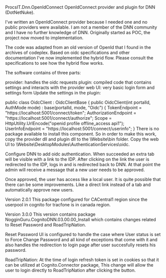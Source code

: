 ProcsIT.Dnn.OpenIdConnect
OpenIdConnect provider and plugin for DNN (DotNetNuke).

I've written an OpenIdConnect provider because I needed one and no public providers were available. I am not a member of the DNN community and I have no further knowledge of DNN. Originally started as POC, the project now moved to implementation.

The code was adapted from an old version of OpenId that I found in the archives of codeplex. Based on oidc specifications and other documentation I've now implemented the hybrid flow. Please consult the specifications to see how the hybrid flow works.

The software contains of three parts:

provider: handles the oidc requests
plugin: compiled code that contains settings and interacts with the provider
web UI: very basic login form and settings form
Update the settings in the plugin:

public class OidcClient : OidcClientBase
{
    public OidcClient(int portalId, AuthMode mode)
      : base(portalId, mode, "Oidc")
    {
        TokenEndpoint = "https://localhost:5001/connect/token";
        AuthorizationEndpoint = "https://localhost:5001/connect/authorize";
        Scope = HttpUtility.UrlEncode("openid profile offline_access api1");
        UserInfoEndpoint = "https://localhost:5001/connect/userinfo";
    }
There is no package available to install this component. So in order to make this work, copy the provider dll and plugin dll to the \Website\bin folder. Copy the web UI to \Website\DesktopModules\AuthenticationServices\oidc.

Configure DNN to add oidc authentication. When succeeded an extra tab will be visible with a link to the IDP. After clicking on the link the user is redirected to the IDP, logs in and is redirected back to DNN. At that point the admin will receive a message that a new user needs to be approved.

Once approved, the user has access like a local user. It is quite possible that there can be some improvements. Like a direct link instead of a tab and automatically approve new users.

Version 2.0.1
This package configured for CACentral1 region since the userpool in cognito for tracfone is in canada region.

Version 3.0.0
This version contains package NogginGuru.CognitoDNN.03.00.00_Install which contains changes related to Reset Password and RoadTripNation.

Reset Password UI is configured to handle the case where User status is set to Force Change Password and all kind of exceptions that come with it and also handles the redirection to login page after user succesfully resets his password.

RoadTripNation: At the time of login refresh token is set in cookies so that it can be utilized at Cognito.Connector package, This change will allow the user to login directly to RoadTripNation after clicking the button.